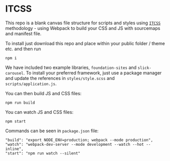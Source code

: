 # ITCSS

This repo is a blank canvas file structure for scripts and styles using [```ITCSS```](https://www.xfive.co/blog/itcss-scalable-maintainable-css-architecture/) methodology - using Webpack to build your CSS and JS with sourcemaps and manifest file.

To install just download this repo and place within your public folder / theme etc. and then run

```
npm i
```

We have included two example libraries, `foundation-sites` and `slick-carousel`. To install your preferred framework, just use a package manager and update the references in `styles/style.scss` and `scripts/application.js`.

You can then build JS and CSS files:

```
npm run build
```

You can watch JS and CSS files:

```
npm start
```

Commands can be seen in `package.json` file:

```
"build": "export NODE_ENV=production; webpack --mode production",
"watch": "webpack-dev-server --mode development --watch --hot --inline",
"start": "npm run watch --silent"
```
